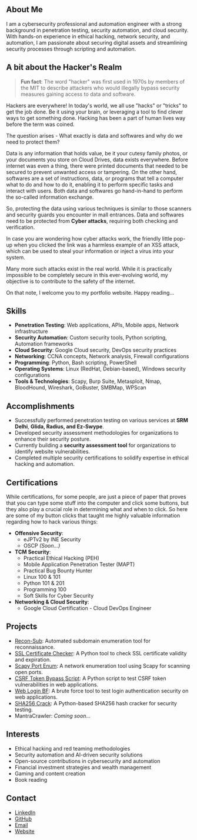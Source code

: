 ## About Me
I am a cybersecurity professional and automation engineer with a strong background in penetration testing, security automation, and cloud security. With hands-on experience in ethical hacking, network security, and automation, I am passionate about securing digital assets and streamlining security processes through scripting and automation. 

## A bit about the Hacker's Realm

> **Fun fact**: The word "hacker" was first used in 1970s by members of the MIT to describe attackers who would illegally bypass security measures gaining access to data and software.

Hackers are everywhere! In today's world, we all use "hacks" or "tricks" to get the job done. Be it using your brain, or leveraging a tool to find clever ways to get something done. Hacking has been a part of human lives way before the term was coined.

The question arises - What exactly is data and softwares and why do we need to protect them?

Data is any information that holds value, be it your cutesy family photos, or your documents you store on Cloud Drives, data exists everywhere. Before internet was even a thing, there were printed documents that needed to be secured to prevent unwanted access or tampering. On the other hand, softwares are a set of instructions, data, or programs that tell a computer what to do and how to do it, enabling it to perform specific tasks and interact with users. Both data and softwares go hand-in-hand to perform the so-called information exchange. 

So, protecting the data using various techniques is similar to those scanners and security guards you encounter in mall entrances. Data and softwares need to be protected from **Cyber attacks**, requiring both checking and verification.

In case you are wondering how cyber attacks work, the friendly little pop-up when you clicked the link was a harmless example of an XSS attack, which can be used to steal your information or inject a virus into your system.

Many more such attacks exist in the real world. While it is practically impossible to be completely secure in this ever-evolving world, my objective is to contribute to the safety of the internet.

On that note, I welcome you to my portfolio website. Happy reading...

## Skills
- **Penetration Testing**: Web applications, APIs, Mobile apps, Network infrastructure
- **Security Automation**: Custom security tools, Python scripting, Automation frameworks
- **Cloud Security**: Google Cloud security, DevOps security practices
- **Networking**: CCNA concepts, Network analysis, Firewall configurations
- **Programming**: Python, Bash scripting, PowerShell
- **Operating Systems**: Linux (RedHat, Debian-based), Windows security configurations
- **Tools & Technologies**: Scapy, Burp Suite, Metasploit, Nmap, BloodHound, Wireshark, GoBuster, SMBMap, WPScan

## Accomplishments
- Successfully performed penetration testing on various services at **SRM Delhi**, **Glida, Radius, and Ez-Swype**.
- Developed security assessment methodologies for organizations to enhance their security posture.
- Currently building a **security assessment tool** for organizations to identify website vulnerabilities.
- Completed multiple security certifications to solidify expertise in ethical hacking and automation.

## Certifications
While certifications, for some people, are just a piece of paper that proves that you can type some stuff into the computer and click some buttons, but they also play a crucial role in determining what and when to click. So here are some of my button clicks that taught me highly valuable information regarding how to hack various things:
- **Offensive Security**:
  - eJPTv2 by INE Security
  - OSCP *(Soon...)*
- **TCM Security**:
  - Practical Ethical Hacking (PEH)
  - Mobile Application Penetration Tester (MAPT)
  - Practical Bug Bounty Hunter
  - Linux 100 & 101
  - Python 101 & 201
  - Programming 100
  - Soft Skills for Cyber Security
- **Networking & Cloud Security**:
  - Google Cloud Certification - Cloud DevOps Engineer
 
## Projects
- [Recon-Sub](https://github.com/mr-abhishek-kumar-singh/recon-sub): Automated subdomain enumeration tool for reconnaissance.
- [SSL Certificate Checker](https://github.com/mr-abhishek-kumar-singh/ssl-certificate-checker): A Python tool to check SSL certificate validity and expiration.
- [Scapy Port Enum](https://github.com/mr-abhishek-kumar-singh/scapy-port-enum): A network enumeration tool using Scapy for scanning open ports.
- [CSRF Token Bypass Script](https://github.com/mr-abhishek-kumar-singh/csrf-token-bypass-script): A Python script to test CSRF token vulnerabilities in web applications.
- [Web Login BF](https://github.com/mr-abhishek-kumar-singh/web-login-bf): A brute force tool to test login authentication security on web applications.
- [SHA256 Crack](https://github.com/mr-abhishek-kumar-singh/sha256-crack): A Python-based SHA256 hash cracker for security testing.
- MantraCrawler: _Coming soon..._

## Interests
- Ethical hacking and red teaming methodologies
- Security automation and AI-driven security solutions
- Open-source contributions in cybersecurity and automation
- Financial investment strategies and wealth management
- Gaming and content creation
- Book reading

## Contact
- [LinkedIn](https://www.linkedin.com/in/mr-abhishek-kumar-singh)
- [GitHub](https://github.com/mr-abhishek-kumar-singh)
- [Email](mailto:abhishekkrsingh.infosec@gmail.com)
- [Website](https://mr-abhishek-kumar-singh.github.io/portfolio/)

<script>alert("Good to have you here! Have a great time ahead :)")</script>
